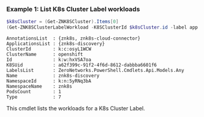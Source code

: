 ### Example 1: List K8s Cluster Label workloads
```powershell
$k8sCluster = (Get-ZNK8SCluster).Items[0]
(Get-ZNK8SClusterLabelWorkload -K8SClusterId $k8sCluster.id -label app:znk8s-discovery).Items 
```

```output
AnnotationsList  : {znk8s, znk8s-cloud-connector}
ApplicationsList : {znk8s-discovery}
ClusterId        : k:c:osyL1WCW
ClusterName      : openshift
Id               : k:w:hxVSA7oa
K8SUid           : a62f399c-91f2-4f6d-8612-dabbba6601f6
LabelsList       : ZeroNetworks.PowerShell.Cmdlets.Api.Models.Any
Name             : znk8s-discovery
NamespaceId      : k:n:5yRNq3bA
NamespaceName    : znk8s
PodsCount        : 1
Type             : 7
```

This cmdlet lists the workloads for a K8s Cluster Label.
